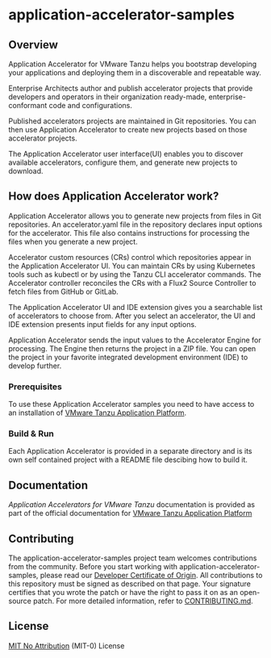# application-accelerator-samples

## Overview

Application Accelerator for VMware Tanzu helps you bootstrap developing your applications and deploying them in a discoverable and repeatable way.

Enterprise Architects author and publish accelerator projects that provide developers and operators in their organization ready-made, enterprise-conformant code and configurations.

Published accelerators projects are maintained in Git repositories. You can then use Application Accelerator to create new projects based on those accelerator projects.

The Application Accelerator user interface(UI) enables you to discover available accelerators, configure them, and generate new projects to download.

## How does Application Accelerator work?

Application Accelerator allows you to generate new projects from files in Git repositories. An accelerator.yaml file in the repository declares input options for the accelerator. This file also contains instructions for processing the files when you generate a new project.

Accelerator custom resources (CRs) control which repositories appear in the Application Accelerator UI. You can maintain CRs by using Kubernetes tools such as kubectl or by using the Tanzu CLI accelerator commands. The Accelerator controller reconciles the CRs with a Flux2 Source Controller to fetch files from GitHub or GitLab.

The Application Accelerator UI and IDE extension gives you a searchable list of accelerators to choose from. After you select an accelerator, the UI and IDE extension presents input fields for any input options.

Application Accelerator sends the input values to the Accelerator Engine for processing. The Engine then returns the project in a ZIP file. You can open the project in your favorite integrated development environment (IDE) to develop further.

### Prerequisites

To use these Application Accelerator samples you need to have access to an installation of [VMware Tanzu Application Platform](https://network.tanzu.vmware.com/products/tanzu-application-platform).

### Build & Run

Each Application Accelerator is provided in a separate directory and is its own self contained project with a README file descibing how to build it.

## Documentation

_Application Accelerators for VMware Tanzu_ documentation is provided as part of the official documentation for [VMware Tanzu Application Platform](https://docs.vmware.com/en/VMware-Tanzu-Application-Platform/index.html)

## Contributing

The application-accelerator-samples project team welcomes contributions from the community. Before you start working with application-accelerator-samples, please
read our [Developer Certificate of Origin](https://cla.vmware.com/dco). All contributions to this repository must be
signed as described on that page. Your signature certifies that you wrote the patch or have the right to pass it on
as an open-source patch. For more detailed information, refer to [CONTRIBUTING.md](CONTRIBUTING.md).

## License

[MIT No Attribution](https://opensource.org/licenses/MIT-0) (MIT-0) License
